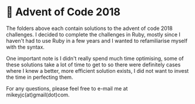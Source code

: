 # :christmas_tree: Advent of Code 2018

The folders above each contain solutions to the advent of code 2018 challenges. I decided to complete the challenges in Ruby, mostly since I haven't had to use Ruby in a few years and I wanted to refamiliarise myself with the syntax.

One important note is I didn't really spend much time optimising, some of these solutions take a lot of time to get to so there were definitely cases where I knew a better, more efficient solution exists, I did not want to invest the time in perfecting them.

For any questions, please feel free to e-mail me at mikeyjc(at)gmail(dot)com.